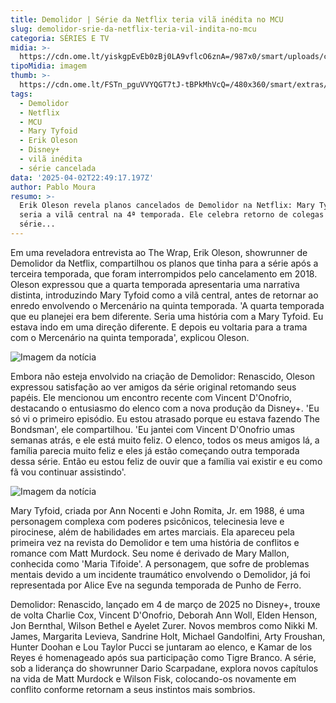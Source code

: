```yaml
---
title: Demolidor | Série da Netflix teria vilã inédita no MCU
slug: demolidor-srie-da-netflix-teria-vil-indita-no-mcu
categoria: SÉRIES E TV
midia: >-
  https://cdn.ome.lt/yiskgpEvEb0zBj0LA9vflcO6znA=/987x0/smart/uploads/conteudo/fotos/Design_sem_nome_-_2025-04-02T191521.110.png
tipoMidia: imagem
thumb: >-
  https://cdn.ome.lt/FSTn_pguVVYQGT7tJ-tBPkMhVcQ=/480x360/smart/extras/conteudos/Design_sem_nome_-_2025-04-02T191521.110.png
tags:
  - Demolidor
  - Netflix
  - MCU
  - Mary Tyfoid
  - Erik Oleson
  - Disney+
  - vilã inédita
  - série cancelada
data: '2025-04-02T22:49:17.197Z'
author: Pablo Moura
resumo: >-
  Erik Oleson revela planos cancelados de Demolidor na Netflix: Mary Tyfoid
  seria a vilã central na 4ª temporada. Ele celebra retorno de colegas na nova
  série...
---
```


Em uma reveladora entrevista ao The Wrap, Erik Oleson, showrunner de Demolidor da Netflix, compartilhou os planos que tinha para a série após a terceira temporada, que foram interrompidos pelo cancelamento em 2018. Oleson expressou que a quarta temporada apresentaria uma narrativa distinta, introduzindo Mary Tyfoid como a vilã central, antes de retornar ao enredo envolvendo o Mercenário na quinta temporada. 'A quarta temporada que eu planejei era bem diferente. Seria uma história com a Mary Tyfoid. Eu estava indo em uma direção diferente. E depois eu voltaria para a trama com o Mercenário na quinta temporada', explicou Oleson.

![Imagem da notícia](https://cdn.ome.lt/S4p4hh0BIZoC_tnh4BToF5n1A3E=/fit-in/837x500/smart/uploads/conteudo/fotos/Mary-Walker-A.K.A.-Typhoid-Mary-Marvel-Comics.png)

Embora não esteja envolvido na criação de Demolidor: Renascido, Oleson expressou satisfação ao ver amigos da série original retomando seus papéis. Ele mencionou um encontro recente com Vincent D'Onofrio, destacando o entusiasmo do elenco com a nova produção da Disney+. 'Eu só vi o primeiro episódio. Eu estou atrasado porque eu estava fazendo The Bondsman', ele compartilhou. 'Eu jantei com Vincent D'Onofrio umas semanas atrás, e ele está muito feliz. O elenco, todos os meus amigos lá, a família parecia muito feliz e eles já estão começando outra temporada dessa série. Então eu estou feliz de ouvir que a família vai existir e eu como fã vou continuar assistindo'.

![Imagem da notícia](https://cdn.ome.lt/9oBFC26U_v_tWAgzQfwrmOqwrG8=/fit-in/837x500/smart/uploads/conteudo/fotos/TUoxLiBuo75UF1oYKYn63XDCHGGI9v.png)

Mary Tyfoid, criada por Ann Nocenti e John Romita, Jr. em 1988, é uma personagem complexa com poderes psicônicos, telecinesia leve e pirocinese, além de habilidades em artes marciais. Ela apareceu pela primeira vez na revista do Demolidor e tem uma história de conflitos e romance com Matt Murdock. Seu nome é derivado de Mary Mallon, conhecida como 'Maria Tifoide'. A personagem, que sofre de problemas mentais devido a um incidente traumático envolvendo o Demolidor, já foi representada por Alice Eve na segunda temporada de Punho de Ferro.

Demolidor: Renascido, lançado em 4 de março de 2025 no Disney+, trouxe de volta Charlie Cox, Vincent D'Onofrio, Deborah Ann Woll, Elden Henson, Jon Bernthal, Wilson Bethel e Ayelet Zurer. Novos membros como Nikki M. James, Margarita Levieva, Sandrine Holt, Michael Gandolfini, Arty Froushan, Hunter Doohan e Lou Taylor Pucci se juntaram ao elenco, e Kamar de los Reyes é homenageado após sua participação como Tigre Branco. A série, sob a liderança do showrunner Dario Scarpadane, explora novos capítulos na vida de Matt Murdock e Wilson Fisk, colocando-os novamente em conflito conforme retornam a seus instintos mais sombrios.
